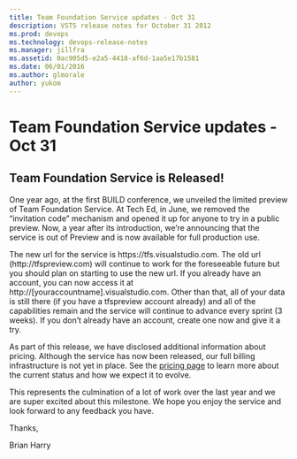 ```yaml
---
title: Team Foundation Service updates - Oct 31
description: VSTS release notes for October 31 2012
ms.prod: devops
ms.technology: devops-release-notes
ms.manager: jillfra
ms.assetid: 0ac905d5-e2a5-4418-af6d-1aa5e17b1581
ms.date: 06/01/2016
ms.author: glmorale
author: yukom
---
```


# Team Foundation Service updates - Oct 31

## Team Foundation Service is Released!

One year ago, at the first BUILD conference, we unveiled the limited preview of Team Foundation Service. At Tech Ed, in June, we removed the “invitation code” mechanism and opened it up for anyone to try in a public preview. Now, a year after its introduction, we’re announcing that the service is out of Preview and is now available for full production use.

The new url for the service is https:\//tfs.visualstudio.com. The old url (http:\//tfspreview.com) will continue to work for the foreseeable future but you should plan on starting to use the new url. If you already have an account, you can now access it at http://[youraccountname].visualstudio.com. Other than that, all of your data is still there (if you have a tfspreview account already) and all of the capabilities remain and the service will continue to advance every sprint (3 weeks). If you don’t already have an account, create one now and give it a try.

As part of this release, we have disclosed additional information about pricing. Although the service has now been released, our full billing infrastructure is not yet in place. See the [pricing page](https://visualstudio.microsoft.com/products/visual-studio-online-overview-vs) to learn more about the current status and how we expect it to evolve.

This represents the culmination of a lot of work over the last year and we are super excited about this milestone. We hope you enjoy the service and look forward to any feedback you have.

Thanks,

Brian Harry
